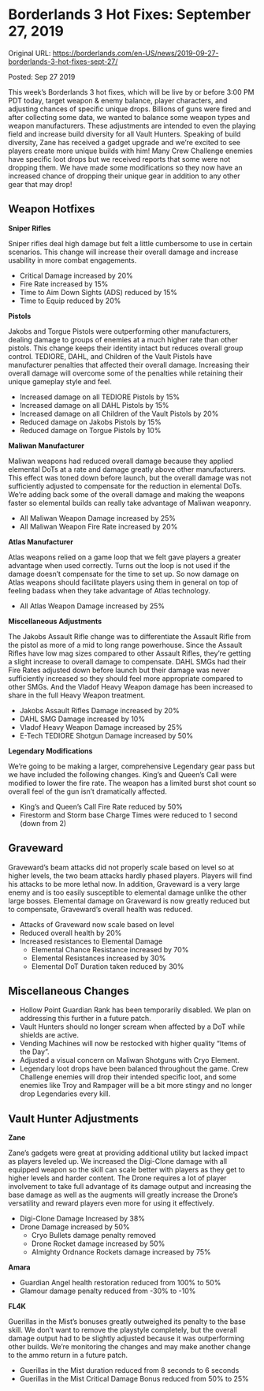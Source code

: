 Borderlands 3 Hot Fixes: September 27, 2019
===========================================

Original URL: https://borderlands.com/en-US/news/2019-09-27-borderlands-3-hot-fixes-sept-27/

Posted: Sep 27 2019

This week’s Borderlands 3 hot fixes, which will be live by or before 3:00 PM PDT today, target weapon & enemy balance, player characters, and adjusting chances of specific unique drops. Billions of guns were fired and after collecting some data, we wanted to balance some weapon types and weapon manufacturers. These adjustments are intended to even the playing field and increase build diversity for all Vault Hunters. Speaking of build diversity, Zane has received a gadget upgrade and we’re excited to see players create more unique builds with him! Many Crew Challenge enemies have specific loot drops but we received reports that some were not dropping them. We have made some modifications so they now have an increased chance of dropping their unique gear in addition to any other gear that may drop!

Weapon Hotfixes
---------------

**Sniper Rifles**

Sniper rifles deal high damage but felt a little cumbersome to use in certain scenarios. This change will increase their overall damage and increase usability in more combat engagements.

- Critical Damage increased by 20%
- Fire Rate increased by 15%
- Time to Aim Down Sights (ADS) reduced by 15%
- Time to Equip reduced by 20%

**Pistols**

Jakobs and Torgue Pistols were outperforming other manufacturers, dealing damage to groups of enemies at a much higher rate than other pistols. This change keeps their identity intact but reduces overall group control. TEDIORE, DAHL, and Children of the Vault Pistols have manufacturer penalties that affected their overall damage. Increasing their overall damage will overcome some of the penalties while retaining their unique gameplay style and feel.

- Increased damage on all TEDIORE Pistols by 15%
- Increased damage on all DAHL Pistols by 15%
- Increased damage on all Children of the Vault Pistols by 20%
- Reduced damage on Jakobs Pistols by 15%
- Reduced damage on Torgue Pistols by 10%

**Maliwan Manufacturer**

Maliwan weapons had reduced overall damage because they applied elemental DoTs at a rate and damage greatly above other manufacturers. This effect was toned down before launch, but the overall damage was not sufficiently adjusted to compensate for the reduction in elemental DoTs. We’re adding back some of the overall damage and making the weapons faster so elemental builds can really take advantage of Maliwan weaponry.

- All Maliwan Weapon Damage increased by 25%
- All Maliwan Weapon Fire Rate increased by 20%

**Atlas Manufacturer**

Atlas weapons relied on a game loop that we felt gave players a greater advantage when used correctly. Turns out the loop is not used if the damage doesn’t compensate for the time to set up. So now damage on Atlas weapons should facilitate players using them in general on top of feeling badass when they take advantage of Atlas technology.

- All Atlas Weapon Damage increased by 25%

**Miscellaneous Adjustments**

The Jakobs Assault Rifle change was to differentiate the Assault Rifle from the pistol as more of a mid to long range powerhouse. Since the Assault Rifles have low mag sizes compared to other Assault Rifles, they’re getting a slight increase to overall damage to compensate. DAHL SMGs had their Fire Rates adjusted down before launch but their damage was never sufficiently increased so they should feel more appropriate compared to other SMGs. And the Vladof Heavy Weapon damage has been increased to share in the full Heavy Weapon treatment.

- Jakobs Assault Rifles Damage increased by 20%
- DAHL SMG Damage increased by 10%
- Vladof Heavy Weapon Damage increased by 25%
- E-Tech TEDIORE Shotgun Damage increased by 50%

**Legendary Modifications**

We’re going to be making a larger, comprehensive Legendary gear pass but we have included the following changes. King’s and Queen’s Call were modified to lower the fire rate. The weapon has a limited burst shot count so overall feel of the gun isn’t dramatically affected.

- King’s and Queen’s Call Fire Rate reduced by 50%
- Firestorm and Storm base Charge Times were reduced to 1 second (down from 2)

Graveward
---------

Graveward’s beam attacks did not properly scale based on level so at higher levels, the two beam attacks hardly phased players. Players will find his attacks to be more lethal now. In addition, Graveward is a very large enemy and is too easily susceptible to elemental damage unlike the other large bosses. Elemental damage on Graveward is now greatly reduced but to compensate, Graveward’s overall health was reduced.

- Attacks of Graveward now scale based on level
- Reduced overall health by 20%
- Increased resistances to Elemental Damage
  - Elemental Chance Resistance increased by 70%
  - Elemental Resistances increased by 30%
  - Elemental DoT Duration taken reduced by 30%

Miscellaneous Changes
---------------------

- Hollow Point Guardian Rank has been temporarily disabled. We plan on addressing this further in a future patch.
- Vault Hunters should no longer scream when affected by a DoT while shields are active.
- Vending Machines will now be restocked with higher quality “Items of the Day”.
- Adjusted a visual concern on Maliwan Shotguns with Cryo Element.
- Legendary loot drops have been balanced throughout the game. Crew Challenge enemies will drop their intended specific loot, and some enemies like Troy and Rampager will be a bit more stingy and no longer drop Legendaries every kill.

Vault Hunter Adjustments
------------------------

**Zane**

Zane’s gadgets were great at providing additional utility but lacked impact as players leveled up. We increased the Digi-Clone damage with all equipped weapon so the skill can scale better with players as they get to higher levels and harder content. The Drone requires a lot of player involvement to take full advantage of its damage output and increasing the base damage as well as the augments will greatly increase the Drone’s versatility and reward players even more for using it effectively.

- Digi-Clone Damage Increased by 38%
- Drone Damage increased by 50%
  - Cryo Bullets damage penalty removed
  - Drone Rocket damage increased by 50%
  - Almighty Ordnance Rockets damage increased by 75%

**Amara**

- Guardian Angel health restoration reduced from 100% to 50%
- Glamour damage penalty reduced from -30% to -10%

**FL4K**

Guerillas in the Mist’s bonuses greatly outweighed its penalty to the base skill. We don’t want to remove the playstyle completely, but the overall damage output had to be slightly adjusted because it was outperforming other builds. We’re monitoring the changes and may make another change to the ammo return in a future patch.

- Guerillas in the Mist duration reduced from 8 seconds to 6 seconds
- Guerillas in the Mist Critical Damage Bonus reduced from 50% to 25%
